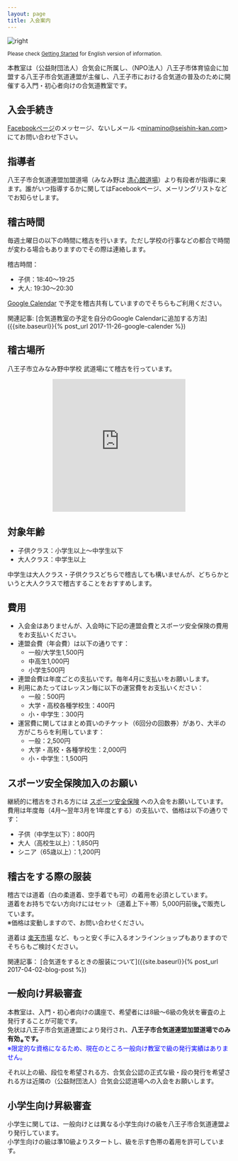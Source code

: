 ```yaml
---
layout: page
title: 入会案内
---
```


![right](https://1.bp.blogspot.com/-_Jlv9EAaJBI/WM1ijvCucOI/AAAAAAAAHyk/YWT2KHEVKAA0iZjMzJ3XS4CSwABlvJtSgCEw/s320/kids_aikido.png)

<small>Please check [Getting Started](getting_started_en.html) for English version of information.</small>

本教室は（公益財団法人）合気会に所属し、（NPO法人）八王子市体育協会に加盟する八王子市合気道連盟が主催し、八王子市における合気道の普及のために開催する入門・初心者向けの合気道教室です。

## 入会手続き

[Facebookページ](https://www.facebook.com/aikido.minamino)のメッセージ、ないしメール &lt;minamino@seishin-kan.com&gt; にてお問い合わせ下さい。

## 指導者

八王子市合気道連盟加盟道場（みなみ野は [清心館道場](http://www.seishin-kan.com/)）より有段者が指導に来ます。誰がいつ指導するかに関してはFacebookページ、メーリングリストなどでお知らせします。

## 稽古時間

毎週土曜日の以下の時間に稽古を行います。ただし学校の行事などの都合で時間が変わる場合もありますのでその際は連絡します。

稽古時間：

* 子供：18:40～19:25
* 大人: 19:30～20:30

[Google Calendar](https://calendar.google.com/calendar/embed?src=minamino.aikido%40gmail.com) で予定を稽古共有していますのでそちらもご利用ください。

関連記事: [合気道教室の予定を自分のGoogle Calendarに追加する方法]({{site.baseurl}}{% post_url 2017-11-26-google-calender %})

## 稽古場所

八王子市立みなみ野中学校 武道場にて稽古を行っています。

<iframe allowfullscreen="" frameborder="0" height="300" width="300" src="https://www.google.com/maps/embed?pb=!1m18!1m12!1m3!1d1621.4060593146671!2d139.32052011974042!3d35.63235799567662!2m3!1f0!2f0!3f0!3m2!1i1024!2i768!4f13.1!3m3!1m2!1s0x0%3A0x0!2zMzXCsDM3JzU2LjUiTiAxMznCsDE5JzE3LjYiRQ!5e0!3m2!1sja!2sjp!4v1489075208009" style="display:block;border:0;margin:0 auto;"></iframe>

## 対象年齢

* 子供クラス：小学生以上～中学生以下
* 大人クラス：中学生以上

中学生は大人クラス・子供クラスどちらで稽古しても構いませんが、どちらかというと大人クラスで稽古することをおすすめします。

## 費用

* 入会金はありませんが、入会時に下記の連盟会費とスポーツ安全保険の費用をお支払いください。
* 連盟会費（年会費）は以下の通りです：
    * 一般/大学生1,500円
    * 中高生1,000円
    * 小学生500円
* 連盟会費は年度ごとの支払いです。毎年4月に支払いをお願いします。
* 利用にあたってはレッスン毎に以下の運営費をお支払いください：
    * 一般：500円
    * 大学・高校各種学校生：400円
    * 小・中学生：300円
* 運営費に関してはまとめ買いのチケット（6回分の回数券）があり、大半の方がこちらを利用しています：
    * 一般：2,500円
    * 大学・高校・各種学校生：2,000円
    * 小・中学生：1,500円

## スポーツ安全保険加入のお願い

継続的に稽古をされる方には [スポーツ安全保険](http://www.sportsanzen.org/hoken/) への入会をお願いしています。
費用は年度毎（4月〜翌年3月を1年度とする）の支払いで、価格は以下の通りです：

* 子供（中学生以下）：800円
* 大人（高校生以上）：1,850円
* シニア（65歳以上）：1,200円

## 稽古をする際の服装

稽古では道着（白の柔道着、空手着でも可）の着用を必須としています。<br />
道着をお持ちでない方向けにはセット（道着上下＋帯）5,000円前後<sub>※</sub>で販売しています。<br />
※価格は変動しますので、お問い合わせください。<br />

道着は [楽天市場](http://goo.gl/MY5QuT) など、もっと安く手に入るオンラインショップもありますのでそちらもご検討ください。

関連記事： [合気道をするときの服装について]({{site.baseurl}}{% post_url 2017-04-02-blog-post %})

## 一般向け昇級審査

本教室は、入門・初心者向けの講座で、希望者には8級〜6級の免状を審査の上発行することが可能です。<br />
免状は八王子市合気道連盟により発行され、**八王子市合気道連盟加盟道場でのみ有効<sub>※</sub>です。**<br />
<span style="color:blue">※限定的な資格になるため、現在のところ一般向け教室で級の発行実績はありません。</span><br />

それ以上の級、段位を希望される方、合気会公認の正式な級・段の発行を希望される方は近隣の（公益財団法人）合気会公認道場への入会をお願いします。<br />

## 小学生向け昇級審査

小学生に関しては、一般向けとは異なる小学生向けの級を八王子市合気道連盟より発行しています。<br />
小学生向けの級は準10級よりスタートし、級を示す色帯の着用を許可しています。
